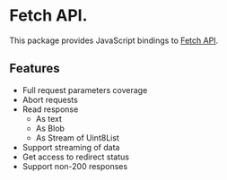 # Fetch API.

This package provides JavaScript bindings to [Fetch API](https://developer.mozilla.org/en-US/docs/Web/API/Fetch_API).

## Features

* Full request parameters coverage
* Abort requests
* Read response
  * As text
  * As Blob
  * As Stream of Uint8List
* Support streaming of data
* Get access to redirect status
* Support non-200 responses
